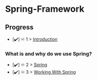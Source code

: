 # Spring-Framework

## Progress

- [✔️] ♾️ 1 > [Introduction](Days/Day01.MD)


### What is and why do we use Spring?

- [✔️] ♾️ 2 > [Spring](Days/Day02.MD)
- [✔️] ♾️ 3 > [Working With Spring](Days/Day03.MD)
